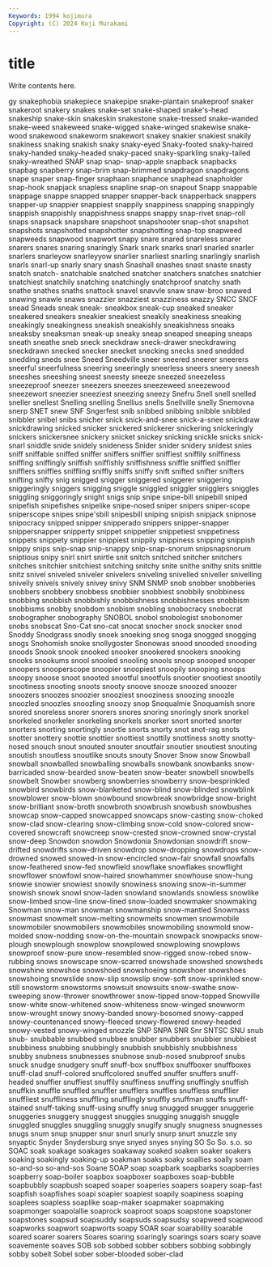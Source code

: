 ```yaml
---
Keywords: 1994 kojimura
Copyright: (C) 2024 Koji Murakami
---
```


# title

Write contents here.



gy snakephobia snakepiece snakepipe snake-plantain snakeproof snaker snakeroot snakery snakes
snake-set snake-shaped snake's-head snakeship snake-skin snakeskin snakestone snake-tressed snake-wanded snake-weed
snakeweed snake-wigged snake-winged snakewise snake-wood snakewood snakeworm snakewort snakey snakier
snakiest snakily snakiness snaking snakish snaky snaky-eyed Snaky-footed snaky-haired snaky-handed
snaky-headed snaky-paced snaky-sparkling snaky-tailed snaky-wreathed SNAP snap snap- snap-apple snapback
snapbacks snapbag snapberry snap-brim snap-brimmed snapdragon snapdragons snape snaper snap-finger
snaphaan snaphance snaphead snapholder snap-hook snapjack snapless snapline snap-on snapout
Snapp snappable snappage snappe snapped snapper snapper-back snapperback snappers snapper-up
snappier snappiest snappily snappiness snapping snappingly snappish snappishly snappishness snapps
snappy snap-rivet snap-roll snaps snapsack snapshare snapshoot snapshooter snap-shot snapshot
snapshots snapshotted snapshotter snapshotting snap-top snapweed snapweeds snapwood snapwort snapy
snare snared snareless snarer snarers snares snaring snaringly Snark snark
snarks snarl snarled snarler snarlers snarleyow snarleyyow snarlier snarliest snarling
snarlingly snarlish snarls snarl-up snarly snary snash Snashall snashes snast
snaste snasty snatch snatch- snatchable snatched snatcher snatchers snatches snatchier
snatchiest snatchily snatching snatchingly snatchproof snatchy snath snathe snathes snaths
snattock snavel snavvle snaw snaw-broo snawed snawing snawle snaws snazzier
snazziest snazziness snazzy SNCC SNCF snead Sneads sneak sneak- sneakbox
sneak-cup sneaked sneaker sneakered sneakers sneakier sneakiest sneakily sneakiness sneaking
sneakingly sneakingness sneakish sneakishly sneakishness sneaks sneaksby sneaksman sneak-up sneaky
sneap sneaped sneaping sneaps sneath sneathe sneb sneck sneckdraw sneck-drawer
sneckdrawing sneckdrawn snecked snecker snecket snecking snecks sned snedded snedding
sneds snee Sneed Sneedville sneer sneered sneerer sneerers sneerful sneerfulness
sneering sneeringly sneerless sneers sneery sneesh sneeshes sneeshing sneest sneesty
sneeze sneezed sneezeless sneezeproof sneezer sneezers sneezes sneezeweed sneezewood sneezewort
sneezier sneeziest sneezing sneezy Snefru Snell snell snelled sneller snellest
Snelling snelling Snellius snells Snellville snelly Snemovna snerp SNET snew
SNF Sngerfest snib snibbed snibbing snibble snibbled snibbler snibel snibs
snicher snick snick-and-snee snick-a-snee snickdraw snickdrawing snicked snicker snickered snickerer
snickering snickeringly snickers snickersnee snickery snicket snickey snicking snickle snicks
snick-snarl sniddle snide snidely snideness Snider snider snidery snidest snies
sniff sniffable sniffed sniffer sniffers sniffier sniffiest sniffily sniffiness sniffing
sniffingly sniffish sniffishly sniffishness sniffle sniffled sniffler snifflers sniffles sniffling
sniffly sniffs sniffy snift snifted snifter snifters snifting snifty snig
snigged snigger sniggered sniggerer sniggering sniggeringly sniggers snigging sniggle sniggled
sniggler snigglers sniggles sniggling sniggoringly snight snigs snip snipe snipe-bill
snipebill sniped snipefish snipefishes snipelike snipe-nosed sniper snipers sniper-scope sniperscope
snipes snipe'sbill snipesbill sniping snipish snipjack snipnose snipocracy snipped snipper
snipperado snippers snipper-snapper snippersnapper snipperty snippet snippetier snippetiest snippetiness snippets
snippety snippier snippiest snippily snippiness snipping snippish snippy snips snip-snap
snip-snappy snip-snap-snorum snipsnapsnorum sniptious snipy snirl snirt snirtle snit snitch
snitched snitcher snitchers snitches snitchier snitchiest snitching snitchy snite snithe
snithy snits snittle snitz snivel sniveled sniveler snivelers sniveling snivelled
sniveller snivelling snivelly snivels snively snivey snivy SNM SNMP snob
snobber snobberies snobbers snobbery snobbess snobbier snobbiest snobbily snobbiness snobbing
snobbish snobbishly snobbishness snobbishnesses snobbism snobbisms snobby snobdom snobism snobling
snobocracy snobocrat snobographer snobography SNOBOL snobol snobologist snobonomer snobs snobscat
Sno-Cat sno-cat snocat snocher snock snocker snod Snoddy Snodgrass snodly
snoek snoeking snog snoga snogged snogging snogs Snohomish snoke snollygoster
Snonowas snood snooded snooding snoods Snook snook snooked snooker snookered
snookers snooking snooks snookums snool snooled snooling snools snoop snooped
snooper snoopers snooperscope snoopier snoopiest snoopily snooping snoops snoopy snoose
snoot snooted snootful snootfuls snootier snootiest snootily snootiness snooting snoots
snooty snoove snooze snoozed snoozer snoozers snoozes snoozier snooziest snooziness
snoozing snoozle snoozled snoozles snoozling snoozy snop Snoqualmie Snoquamish snore
snored snoreless snorer snorers snores snoring snoringly snork snorkel snorkeled
snorkeler snorkeling snorkels snorker snort snorted snorter snorters snorting snortingly
snortle snorts snorty snot snot-rag snots snotter snottery snottie snottier
snottiest snottily snottiness snotty snotty-nosed snouch snout snouted snouter snoutfair
snoutier snoutiest snouting snoutish snoutless snoutlike snouts snouty Snover Snow
snow Snowball snowball snowballed snowballing snowballs snowbank snowbanks snow-barricaded snow-bearded
snow-beaten snow-beater snowbell snowbells snowbelt Snowber snowberg snowberries snowberry snow-besprinkled
snowbird snowbirds snow-blanketed snow-blind snow-blinded snowblink snowblower snow-blown snowbound snowbreak
snowbridge snow-bright snow-brilliant snow-broth snowbroth snowbrush snowbush snowbushes snowcap snow-capped
snowcapped snowcaps snow-casting snow-choked snow-clad snow-clearing snow-climbing snow-cold snow-colored snow-covered
snowcraft snowcreep snow-crested snow-crowned snow-crystal snow-deep Snowdon snowdon Snowdonia Snowdonian
snowdrift snow-drifted snowdrifts snow-driven snowdrop snow-dropping snowdrops snow-drowned snowed snowed-in
snow-encircled snow-fair snowfall snowfalls snow-feathered snow-fed snowfield snowflake snowflakes snowflight
snowflower snowfowl snow-haired snowhammer snowhouse snow-hung snowie snowier snowiest snowily
snowiness snowing snow-in-summer snowish snowk snowl snow-laden snowland snowlands snowless
snowlike snow-limbed snow-line snow-lined snow-loaded snowmaker snowmaking Snowman snow-man snowman
snowmanship snow-mantled Snowmass snowmast snowmelt snow-melting snowmelts snowmen snowmobile snowmobiler
snowmobilers snowmobiles snowmobiling snowmold snow-molded snow-nodding snow-on-the-mountain snowpack snowpacks snow-plough
snowplough snowplow snowplowed snowplowing snowplows snowproof snow-pure snow-resembled snow-rigged snow-robed
snow-rubbing snows snowscape snow-scarred snowshade snowshed snowsheds snowshine snowshoe snowshoed
snowshoeing snowshoer snowshoes snowshoing snowslide snow-slip snowslip snow-soft snow-sprinkled snow-still
snowstorm snowstorms snowsuit snowsuits snow-swathe snow-sweeping snow-thrower snowthrower snow-tipped snow-topped
Snowville snow-white snow-whitened snow-whiteness snow-winged snowworm snow-wrought snowy snowy-banded snowy-bosomed
snowy-capped snowy-countenanced snowy-fleeced snowy-flowered snowy-headed snowy-vested snowy-winged snozzle SNP SNPA
SNR Snr SNTSC SNU snub snub- snubbable snubbed snubbee snubber
snubbers snubbier snubbiest snubbiness snubbing snubbingly snubbish snubbishly snubbishness snubby
snubness snubnesses snubnose snub-nosed snubproof snubs snuck snudge snudgery snuff
snuff-box snuffbox snuffboxer snuffboxes snuff-clad snuff-colored snuffcolored snuffed snuffer snuffers
snuff-headed snuffier snuffiest snuffily snuffiness snuffing snuffingly snuffish snuffkin snuffle
snuffled snuffler snufflers snuffles snuffless snufflier snuffliest snuffliness snuffling snufflingly
snuffly snuffman snuffs snuff-stained snuff-taking snuff-using snuffy snug snugged snugger
snuggerie snuggeries snuggery snuggest snuggies snugging snuggish snuggle snuggled snuggles
snuggling snuggly snugify snugly snugness snugnesses snugs snum snup snupper
snur snurl snurly snurp snurt snuzzle sny snyaptic Snyder Snydersburg
snye snyed snyes snying SO So So. s.o. so SOAC
soak soakage soakages soakaway soaked soaken soaker soakers soaking soakingly
soaking-up soakman soaks soaky soallies soally soam so-and-so so-and-sos Soane
SOAP soap soapbark soapbarks soapberries soapberry soap-boiler soapbox soapboxer soapboxes
soap-bubble soapbubbly soapbush soaped soaper soaperies soapers soapery soap-fast soapfish
soapfishes soapi soapier soapiest soapily soapiness soaping soaplees soapless soaplike
soap-maker soapmaker soapmaking soapmonger soapolallie soaprock soaproot soaps soapstone soapstoner
soapstones soapsud soapsuddy soapsuds soapsudsy soapweed soapwood soapworks soapwort soapworts
soapy SOAR soar soarability soarable soared soarer soarers Soares soaring
soaringly soarings soars soary soave soavemente soaves SOB sob sobbed
sobber sobbers sobbing sobbingly sobby sobeit Sobel sober sober-blooded sober-clad
